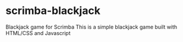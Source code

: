 # scrimba-blackjack
 Blackjack game for Scrimba
 This is a simple blackjack game built with HTML/CSS and Javascript
